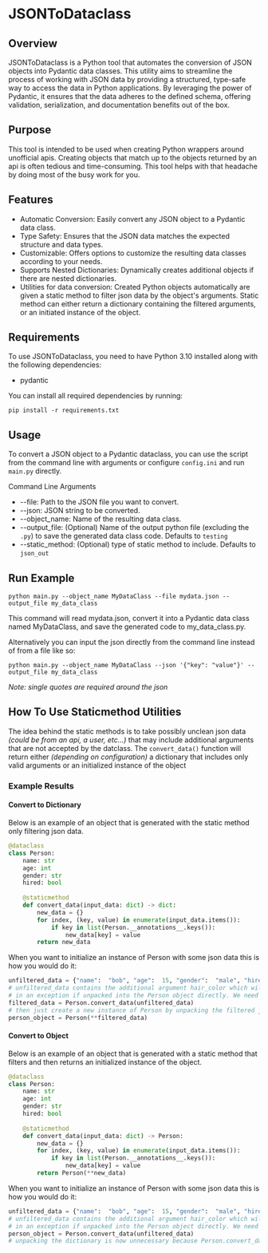 # JSONToDataclass
## Overview
JSONToDataclass is a Python tool that automates the conversion of JSON objects into Pydantic data classes. This utility aims to streamline the process of working with JSON data by providing a structured, type-safe way to access the data in Python applications. By leveraging the power of Pydantic, it ensures that the data adheres to the defined schema, offering validation, serialization, and documentation benefits out of the box.

## Purpose
This tool is intended to be used when creating Python wrappers around unofficial apis. Creating objects that match up to the objects returned by an api is often tedious and time-consuming. This tool helps with that headache by doing most of the busy work for you. 

## Features
- Automatic Conversion: Easily convert any JSON object to a Pydantic data class.
- Type Safety: Ensures that the JSON data matches the expected structure and data types.
- Customizable: Offers options to customize the resulting data classes according to your needs.
- Supports Nested Dictionaries: Dynamically creates additional objects if there are nested dictionaries.
- Utilities for data conversion: Created Python objects automatically are given a static method to filter json data by the object's arguments. Static method can either return a dictionary containing the filtered arguments, or an initiated instance of the object.
## Requirements
To use JSONToDataclass, you need to have Python 3.10 installed along with the following dependencies:

- pydantic

You can install all required dependencies by running:

```commandline
pip install -r requirements.txt
```
## Usage
To convert a JSON object to a Pydantic dataclass, you can use the script from the command line with arguments or configure `config.ini` and run `main.py` directly.

Command Line Arguments
- --file: Path to the JSON file you want to convert.
- --json: JSON string to be converted.
- --object_name: Name of the resulting data class.
- --output_file: (Optional) Name of the output python file (excluding the `.py`) to save the generated data class code. Defaults to `testing`
- --static_method: (Optional) type of static method to include. Defaults to `json_out`
## Run Example

```commandline
python main.py --object_name MyDataClass --file mydata.json --output_file my_data_class
```

This command will read mydata.json, convert it into a Pydantic data class named MyDataClass, and save the generated code to my_data_class.py.

Alternatively you can input the json directly from the command line instead of from a file like so:

```commandline
python main.py --object_name MyDataClass --json '{"key": "value"}' --output_file my_data_class
```

*Note: single quotes are required around the json*


## How To Use Staticmethod Utilities
The idea behind the static methods is to take possibly unclean json data *(could be from an api, a user, etc...)* that may include additional arguments that are not accepted by the datclass. The `convert_data()` function will return either *(depending on configuration)* a dictionary that includes only valid arguments or an initialized instance of the object
### Example Results

#### Convert to Dictionary
Below is an example of an object that is generated with the static method only filtering json data.
```python
@dataclass
class Person:
    name: str 
    age: int 
    gender: str 
    hired: bool 
    
    @staticmethod
    def convert_data(input_data: dict) -> dict:
        new_data = {}
        for index, (key, value) in enumerate(input_data.items()):
            if key in list(Person.__annotations__.keys()):
                new_data[key] = value
        return new_data
```

When you want to initialize an instance of Person with some json data this is how you would do it:

```python
unfiltered_data = {"name":  "bob", "age":  15, "gender":  "male", "hired":  False, "hair_color": "brown"}  
# unfiltered_data contains the additional argument hair_color which will result 
# in an exception if unpacked into the Person object directly. We need to filter it first.
filtered_data = Person.convert_data(unfiltered_data)
# then just create a new instance of Person by unpacking the filtered json data
person_object = Person(**filtered_data)
```


#### Convert to Object
Below is an example of an object that is generated with a static method that filters and then returns an initialized instance of the object.
```python
@dataclass
class Person:
    name: str 
    age: int 
    gender: str 
    hired: bool 
    
    @staticmethod
    def convert_data(input_data: dict) -> Person:
        new_data = {}
        for index, (key, value) in enumerate(input_data.items()):
            if key in list(Person.__annotations__.keys()):
                new_data[key] = value
        return Person(**new_data)
```

When you want to initialize an instance of Person with some json data this is how you would do it:

```python
unfiltered_data = {"name":  "bob", "age":  15, "gender":  "male", "hired":  False, "hair_color": "brown"}  
# unfiltered_data contains the additional argument hair_color which will result 
# in an exception if unpacked into the Person object directly. We need to filter it first.
person_object = Person.convert_data(unfiltered_data)
# unpacking the dictionary is now unnecessary because Person.convert_data() does that for us
```